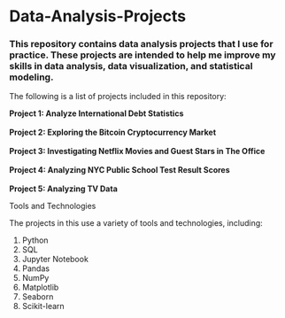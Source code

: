 # Data-Analysis-Projects


### This repository contains data analysis projects that I use for practice. These projects are intended to help me improve my skills in data analysis, data visualization, and statistical modeling.


The following is a list of projects included in this repository:

<B>Project 1: Analyze International Debt Statistics </B>
<br>
<br>
<B>Project 2: Exploring the Bitcoin Cryptocurrency Market </B>
<br>
<br>
<B>Project 3: Investigating Netflix Movies and Guest Stars in The Office </B>
<br>
<br>
<B>Project 4: Analyzing NYC Public School Test Result Scores </B>
<br>
<br>
<B>Project 5: Analyzing TV Data </B>


Tools and Technologies

The projects in this use a variety of tools and technologies, including:

1) Python
2) SQL
3) Jupyter Notebook
4) Pandas
5) NumPy
6) Matplotlib
7) Seaborn
8) Scikit-learn
